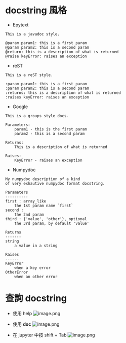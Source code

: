 # docstring 風格
- Epytext
```
This is a javadoc style.

@param param1: this is a first param
@param param2: this is a second param
@return: this is a description of what is returned
@raise keyError: raises an exception
```
- reST
```
This is a reST style.

:param param1: this is a first param
:param param2: this is a second param
:returns: this is a description of what is returned
:raises keyError: raises an exception
```

- Google
```
This is a groups style docs.

Parameters:
    param1 - this is the first param
    param2 - this is a second param

Returns:
    This is a description of what is returned

Raises:
    KeyError - raises an exception
```

- Numpydoc
```
My numpydoc description of a kind
of very exhautive numpydoc format docstring.

Parameters
----------
first : array_like
    the 1st param name `first`
second :
    the 2nd param
third : {'value', 'other'}, optional
    the 3rd param, by default 'value'

Returns
-------
string
    a value in a string

Raises
------
KeyError
    when a key error
OtherError
    when an other error
```

# 查詢 docstring
- 使用 help
![image.png](.attachments/image-e8087e49-9d48-4499-81d4-68fa3806a932.png)

- 使用 __doc__
![image.png](.attachments/image-2cfd66c2-e65f-4c25-8f57-266d029a124d.png)

- 在 jupyter 中按 shift + Tab
![image.png](.attachments/image-4573cca0-7900-4314-9bfe-ac02beeeeb81.png)